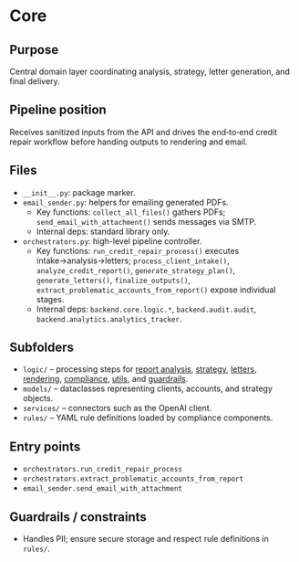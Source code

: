 # Core

## Purpose
Central domain layer coordinating analysis, strategy, letter generation, and final delivery.

## Pipeline position
Receives sanitized inputs from the API and drives the end‑to‑end credit repair workflow before handing outputs to rendering and email.

## Files
- `__init__.py`: package marker.
- `email_sender.py`: helpers for emailing generated PDFs.
  - Key functions: `collect_all_files()` gathers PDFs; `send_email_with_attachment()` sends messages via SMTP.
  - Internal deps: standard library only.
- `orchestrators.py`: high-level pipeline controller.
  - Key functions: `run_credit_repair_process()` executes intake→analysis→letters; `process_client_intake()`, `analyze_credit_report()`, `generate_strategy_plan()`, `generate_letters()`, `finalize_outputs()`, `extract_problematic_accounts_from_report()` expose individual stages.
  - Internal deps: `backend.core.logic.*`, `backend.audit.audit`, `backend.analytics.analytics_tracker`.

## Subfolders
- `logic/` – processing steps for [report analysis](logic/report_analysis/README.md), [strategy](logic/strategy/README.md), [letters](logic/letters/README.md), [rendering](logic/rendering/README.md), [compliance](logic/compliance/README.md), [utils](logic/utils/README.md), and [guardrails](logic/guardrails/README.md).
- `models/` – dataclasses representing clients, accounts, and strategy objects.
- `services/` – connectors such as the OpenAI client.
- `rules/` – YAML rule definitions loaded by compliance components.

## Entry points
- `orchestrators.run_credit_repair_process`
- `orchestrators.extract_problematic_accounts_from_report`
- `email_sender.send_email_with_attachment`

## Guardrails / constraints
- Handles PII; ensure secure storage and respect rule definitions in `rules/`.
